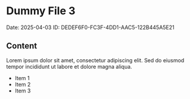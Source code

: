 # Dummy File 3

Date: 2025-04-03
ID: DEDEF6F0-FC3F-4DD1-AAC5-122B445A5E21

## Content

Lorem ipsum dolor sit amet, consectetur adipiscing elit.
Sed do eiusmod tempor incididunt ut labore et dolore magna aliqua.

* Item 1
* Item 2
* Item 3

